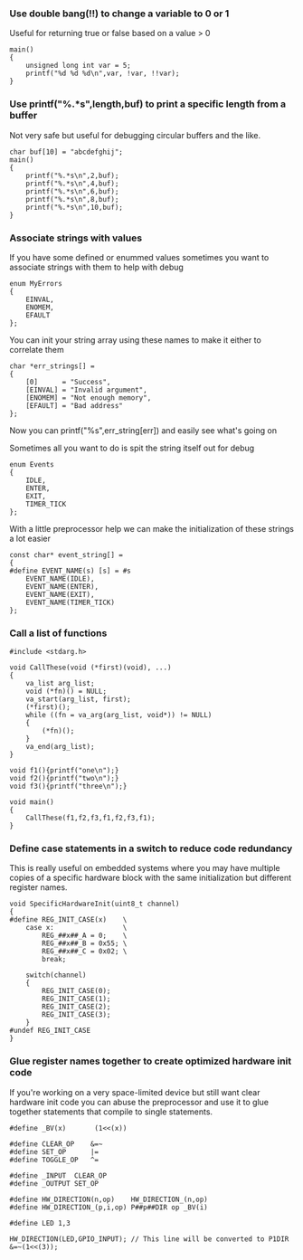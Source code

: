### Use double bang(!!) to change a variable to 0 or 1
Useful for returning true or false based on a value > 0

    main()
    {
        unsigned long int var = 5;
        printf("%d %d %d\n",var, !var, !!var);
    }


### Use printf("%.*s",length,buf) to print a specific length from a buffer
Not very safe but useful for debugging circular buffers and the like.

    char buf[10] = "abcdefghij";
    main()
    {
        printf("%.*s\n",2,buf);
        printf("%.*s\n",4,buf);
        printf("%.*s\n",6,buf);
        printf("%.*s\n",8,buf);
        printf("%.*s\n",10,buf);
    }

### Associate strings with values

If you have some defined or enummed values sometimes you want to associate strings with them to help with debug

    enum MyErrors
    {
        EINVAL,
        ENOMEM,
        EFAULT
    };

You can init your string array using these names to make it either to correlate them

    char *err_strings[] =
    {
        [0]      = "Success",
        [EINVAL] = "Invalid argument",
        [ENOMEM] = "Not enough memory",
        [EFAULT] = "Bad address"
    };

Now you can printf("%s",err_string[err]) and easily see what's going on

Sometimes all you want to do is spit the string itself out for debug

    enum Events
    {
        IDLE,
        ENTER,
        EXIT,
        TIMER_TICK
    };

With a little preprocessor help we can make the initialization of these strings a lot easier

    const char* event_string[] =
    {
    #define EVENT_NAME(s) [s] = #s
        EVENT_NAME(IDLE),
        EVENT_NAME(ENTER),
        EVENT_NAME(EXIT),
        EVENT_NAME(TIMER_TICK)
    };

### Call a list of functions

    #include <stdarg.h>
    
    void CallThese(void (*first)(void), ...)
    {
        va_list arg_list;
        void (*fn)() = NULL;
        va_start(arg_list, first);
        (*first)();
        while ((fn = va_arg(arg_list, void*)) != NULL)
        {
            (*fn)();
        }
        va_end(arg_list);
    }
    
    void f1(){printf("one\n");}
    void f2(){printf("two\n");}
    void f3(){printf("three\n");}
    
    void main()
    {
        CallThese(f1,f2,f3,f1,f2,f3,f1);
    }

### Define case statements in a switch to reduce code redundancy
This is really useful on embedded systems where you may have multiple copies of a specific hardware block with the same initialization but different register names.

    void SpecificHardwareInit(uint8_t channel)
    {
    #define REG_INIT_CASE(x)    \
        case x:                 \
            REG_##x##_A = 0;    \
            REG_##x##_B = 0x55; \
            REG_##x##_C = 0x02; \
            break;

        switch(channel)
        {
            REG_INIT_CASE(0);
            REG_INIT_CASE(1);
            REG_INIT_CASE(2);
            REG_INIT_CASE(3);
        }
    #undef REG_INIT_CASE
    }

### Glue register names together to create optimized hardware init code
If you're working on a very space-limited device but still want clear hardware init code you can abuse the preprocessor and use it to glue together statements that compile to single statements.
    
    #define _BV(x)       (1<<(x))

    #define CLEAR_OP    &=~
    #define SET_OP      |=
    #define TOGGLE_OP   ^=

    #define _INPUT  CLEAR_OP
    #define _OUTPUT SET_OP

    #define HW_DIRECTION(n,op)    HW_DIRECTION_(n,op)
    #define HW_DIRECTION_(p,i,op) P##p##DIR op _BV(i)

    #define LED 1,3

    HW_DIRECTION(LED,GPIO_INPUT); // This line will be converted to P1DIR &=~(1<<(3));














